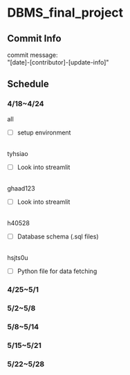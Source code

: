 # DBMS_final_project
## Commit Info
commit message:
\
"[date]-[contributor]-[update-info]"

## Schedule
### 4/18~4/24
all
- [ ] setup environment

\
tyhsiao
- [ ] Look into streamlit

\
ghaad123
- [ ] Look into streamlit 

\
h40528
- [ ] Database schema (.sql files)

\
hsjts0u
- [ ] Python file for data fetching

### 4/25~5/1
### 5/2~5/8
### 5/8~5/14
### 5/15~5/21
### 5/22~5/28
